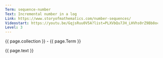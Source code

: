 ```yaml
---
Term: sequence-number
Text: Incremental number in a log
Link: https://www.storyofmathematics.com/number-sequences/
Videostart: https://youtu.be/GqjsRuu0V5A?list=PLXVbQu7JH_LHVhs0rZ9Bb8ocyKlPljkaG&t=17m57s
Level: 3
---
```


{{ page.collection }} - {{ page.Term }}

   {{ page.text }}

